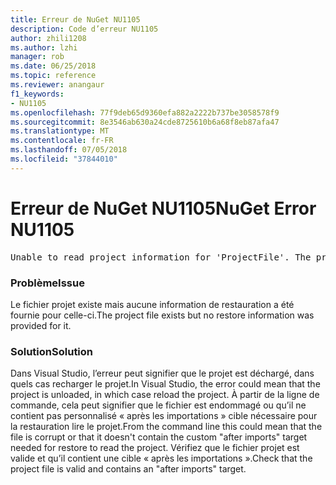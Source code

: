 ```yaml
---
title: Erreur de NuGet NU1105
description: Code d’erreur NU1105
author: zhili1208
ms.author: lzhi
manager: rob
ms.date: 06/25/2018
ms.topic: reference
ms.reviewer: anangaur
f1_keywords:
- NU1105
ms.openlocfilehash: 77f9deb65d9360efa882a2222b737be3058578f9
ms.sourcegitcommit: 8e3546ab630a24cde8725610b6a68f8eb87afa47
ms.translationtype: MT
ms.contentlocale: fr-FR
ms.lasthandoff: 07/05/2018
ms.locfileid: "37844010"
---
```

# <a name="nuget-error-nu1105"></a><span data-ttu-id="e298b-103">Erreur de NuGet NU1105</span><span class="sxs-lookup"><span data-stu-id="e298b-103">NuGet Error NU1105</span></span>

<pre>Unable to read project information for 'ProjectFile'. The project file may be invalid or missing targets required for restore.</pre>

### <a name="issue"></a><span data-ttu-id="e298b-104">Problème</span><span class="sxs-lookup"><span data-stu-id="e298b-104">Issue</span></span>
<span data-ttu-id="e298b-105">Le fichier projet existe mais aucune information de restauration a été fournie pour celle-ci.</span><span class="sxs-lookup"><span data-stu-id="e298b-105">The project file exists but no restore information was provided for it.</span></span>

### <a name="solution"></a><span data-ttu-id="e298b-106">Solution</span><span class="sxs-lookup"><span data-stu-id="e298b-106">Solution</span></span>
<span data-ttu-id="e298b-107">Dans Visual Studio, l’erreur peut signifier que le projet est déchargé, dans quels cas recharger le projet.</span><span class="sxs-lookup"><span data-stu-id="e298b-107">In Visual Studio, the error could mean that the project is unloaded, in which case reload the project.</span></span> <span data-ttu-id="e298b-108">À partir de la ligne de commande, cela peut signifier que le fichier est endommagé ou qu’il ne contient pas personnalisé « après les importations » cible nécessaire pour la restauration lire le projet.</span><span class="sxs-lookup"><span data-stu-id="e298b-108">From the command line this could mean that the file is corrupt or that it doesn't contain the custom "after imports" target needed for restore to read the project.</span></span> <span data-ttu-id="e298b-109">Vérifiez que le fichier projet est valide et qu’il contient une cible « après les importations ».</span><span class="sxs-lookup"><span data-stu-id="e298b-109">Check that the project file is valid and contains an "after imports" target.</span></span>